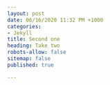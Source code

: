 ```yaml
---
layout: post
date: 06/16/2020 11:32 PM +1000
categories:
- Jekyll
title: Second one
heading: Take two
robots-allow: false
sitemap: false
published: true

---
```

